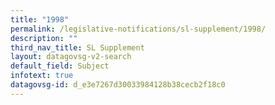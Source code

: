 ```yaml
---
title: "1998"
permalink: /legislative-notifications/sl-supplement/1998/
description: ""
third_nav_title: SL Supplement
layout: datagovsg-v2-search
default_field: Subject
infotext: true
datagovsg-id: d_e3e7267d30033984128b38cecb2f18c0
---
```

